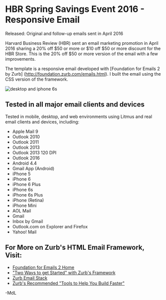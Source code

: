 # HBR Spring Savings Event 2016 - Responsive Email

Released: Original and follow-up emails sent in April 2016

Harvard Business Review (HBR) sent an email marketing promotion in April 2016 sharing a 20% off $50 or more or $10 off $50 or more discount for the HBR Store. This is the 20% off $50 or more version of the email with a few improvements. 

The template is a responsive email developed with [Foundation for Emails 2 by Zurb] (http://foundation.zurb.com/emails.html). I built the email using the CSS version of the framework. 

![desktop and iphone 6s](https://cloud.githubusercontent.com/assets/20372858/17826787/4e0828dc-6642-11e6-9827-2e636fb00536.jpg)

## Tested in all major email clients and devices

Tested in mobile, desktop, and web environments using Litmus and real email clients and devices, including:  

* Apple Mail 9
* Outlook 2010
* Outlook 2011
* Outlook 2013
* Outlook 2013 120 DPI
* Outlook 2016
* Android 4.4
* Gmail App (Android)
* iPhone 5
* iPhone 6
* iPhone 6 Plus
* iPhone 6s
* iPhone 6s Plus
* iPhone (Retina)
* iPhone Mini
* AOL Mail
* Gmail
* Inbox by Gmail
* Outlook.com on Explorer and Firefox
* Yahoo! Mail

## For More on Zurb's HTML Email Framework, Visit: 

* [Foundation for Emails 2 Home](http://foundation.zurb.com/emails.html)
* ["Two Ways to get Started" with Zurb's Framework](http://www.leemunroe.com/building-html-email/)
* [Zurb Email Stack](http://foundation.zurb.com/emails/zurb-stack.html)
* [Zurb's Recommended "Tools to Help You Build Faster"](http://foundation.zurb.com/emails/zurb-stack.html)

-MdL
